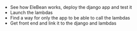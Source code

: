 - See how EleBean works, deploy the django app and test it
- Launch the lambdas
- Find a way for only the app to be able to call the lambdas
- Get front end and link it to the django and lambdas
